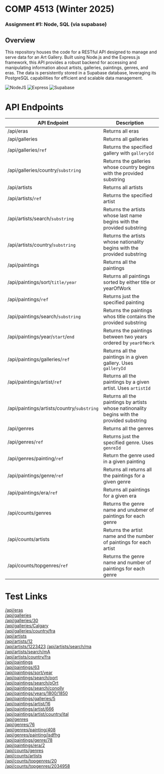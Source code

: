 # COMP 4513 (Winter 2025)
### Assignment #1: Node, SQL (via supabase)

## Overview
This repository houses the code for a RESTful API designed to manage and serve data for an Art Gallery.  Built using Node.js and the Express.js framework, this API provides a robust backend for accessing and manipulating information about artists, galleries, paintings, genres, and eras.  The data is persistently stored in a Supabase database, leveraging its PostgreSQL capabilities for efficient and scalable data management.

![NodeJS](https://badgen.net/static/NodeJS/22.11.0/green) ![Express](https://badgen.net/static/Express/4.21.2/blue) ![Supabase](https://badgen.net/static/Supabase/2.48.1/red) 

# API Endpoints

| API Endpoint  | Description |
| ------------- | ------------- |
| /api/eras  | Returns all eras  |
| /api/galleries  | Returns all galleries  |
| /api/galleries/```ref``` | Returns the specified gallery with  ``` galleryId ``` |
| /api/galleries/country/```substring```  | Returns the galleries whose country begins with the provided substring  |
| /api/artists  | Returns all artists |
| /api/artists/```ref```  | Returns the specified artist  |
| /api/artists/search/```substring```| Returns the artists whose last name begins with the provided substring  |
| /api/artists/country/```substring```  | Returns the artists whose nationality begins with the provided substring  |
| /api/paintings  | Returns all the paintings |
| /api/paintings/sort/```title/year```  | Returns all paintings sorted by either title or yearOfWork  |
| /api/paintings/```ref``` | Returns just the specified painting |
| /api/paintings/search/```substring```  | Returns the paintings whos title contains the provided substring  |
| /api/paintings/year/```start```/```end``` | Returns the paintings between two years ordered by ```yearOfWork```  |
| /api/paintings/galleries/```ref```  | Returns all the paintings in a given gallery. Uses ```galleryId```  |
| /api/paintings/artist/```ref```  | Returns all the paintings by a given artist. Uses ```artistId```  |
| /api/paintings/artists/country/```substring```  | Returns all the paintings by artists whose natinonality begins with the provided substring |
| /api/genres  | Returns all the genres  |
| /api/genres/```ref```  | Returns just the specified genre. Uses ```genreId```  |
| /api/genres/painting/```ref```  | Return the genre used in a given painting  |
| /api/paintings/genre/```ref```  | Returns all returns all the paintings for a given genre |
| /api/paintings/era/```ref```  | Returns all paintings for a given era  |
| /api/counts/genres  | Returns the genre name and unubmer of paintings for each genre  |
| /api/counts/artists  | Returns the artist name and the number of paintings for each artist  |
| /api/counts/topgenres/```ref```  | Returns the genre name and number of paintings for each genre  |

# Test Links
[/api/eras](https://perfect-lunar-circle.glitch.me/api/eras)  
[/api/galleries](https://perfect-lunar-circle.glitch.me/api/galleries)  
[/api/galleries/30](https://perfect-lunar-circle.glitch.me/api/galleries/30)  
[/api/galleries/Calgary](https://perfect-lunar-circle.glitch.me/api/galleries/Calgary)  
[/api/galleries/country/fra](https://perfect-lunar-circle.glitch.me/api/galleries/country/fra)  
[/api/artists](https://perfect-lunar-circle.glitch.me/api/artists)  
[/api/artists/12](https://perfect-lunar-circle.glitch.me/api/artists/12)  
[/api/artists/1223423](https://perfect-lunar-circle.glitch.me/api/artists/1223423) 
[/api/artists/search/ma](https://perfect-lunar-circle.glitch.me/api/artists/search/ma)  
[/api/artists/search/mA](https://perfect-lunar-circle.glitch.me/api/artists/search/mA)  
[/api/artists/country/fra](https://perfect-lunar-circle.glitch.me/api/artists/country/fra)  
[/api/paintings](https://perfect-lunar-circle.glitch.me/api/paintings)  
[/api/paintings/63](https://perfect-lunar-circle.glitch.me/api/paintings/63)  
[/api/paintings/sort/year](https://perfect-lunar-circle.glitch.me/api/paintings/sort/year)  
[/api/paintings/search/port](https://perfect-lunar-circle.glitch.me/api/paintings/search/port)  
[/api/paintings/search/pOrt](https://perfect-lunar-circle.glitch.me/api/paintings/search/pOrt)  
[/api/paintings/search/conolly](https://perfect-lunar-circle.glitch.me/api/paintings/search/conolly)  
[/api/paintings/years/1800/1850](https://perfect-lunar-circle.glitch.me/api/paintings/years/1800/1850)  
[/api/paintings/galleries/5](https://perfect-lunar-circle.glitch.me/api/paintings/galleries/5)  
[/api/paintings/artist/16](https://perfect-lunar-circle.glitch.me/api/paintings/artist/16)  
[/api/paintings/artist/666](https://perfect-lunar-circle.glitch.me/api/paintings/artist/666)  
[/api/paintings/artist/country/ital](https://perfect-lunar-circle.glitch.me/api/paintings/artist/country/ital)  
[/api/genres](https://perfect-lunar-circle.glitch.me/api/genres)  
[/api/genres/76](https://perfect-lunar-circle.glitch.me/api/genres/76)  
[/api/genres/painting/408](https://perfect-lunar-circle.glitch.me/api/genres/painting/408)  
[/api/genres/painting/jsdfhg](https://perfect-lunar-circle.glitch.me/api/genres/painting/jsdfhg)  
[/api/paintings/genre/78](https://perfect-lunar-circle.glitch.me/api/paintings/genre/78)  
[/api/paintings/era/2](https://perfect-lunar-circle.glitch.me/api/paintings/era/2)  
[/api/counts/genres](https://perfect-lunar-circle.glitch.me/api/counts/genres)  
[/api/counts/artists](https://perfect-lunar-circle.glitch.me/api/counts/artists)  
[/api/counts/topgenres/20](https://perfect-lunar-circle.glitch.me/api/counts/topgenres/20)  
[/api/counts/topgenres/2034958](https://perfect-lunar-circle.glitch.me/api/counts/topgenres/2034958)  
